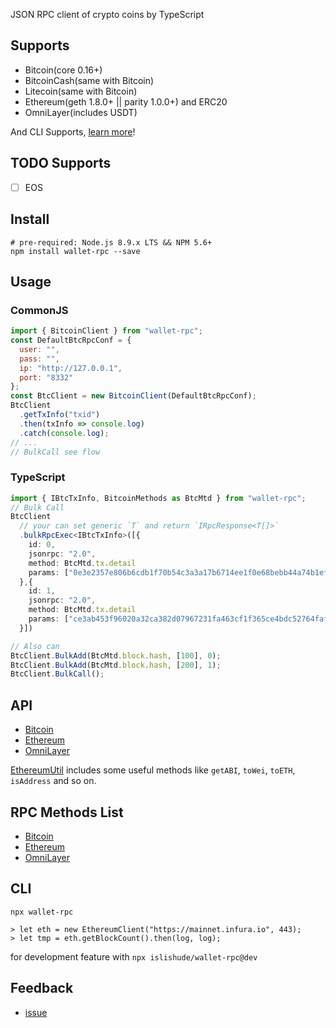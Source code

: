 JSON RPC client of crypto coins by TypeScript

## Supports

- Bitcoin(core 0.16+)
- BitcoinCash(same with Bitcoin)
- Litecoin(same with Bitcoin)
- Ethereum(geth 1.8.0+ || parity 1.0.0+) and ERC20
- OmniLayer(includes USDT)

And CLI Supports, [learn more](#cli)!

## TODO Supports

- [ ] EOS

## Install

```shell
# pre-required: Node.js 8.9.x LTS && NPM 5.6+
npm install wallet-rpc --save
```

## Usage

### CommonJS

```js
import { BitcoinClient } from "wallet-rpc";
const DefaultBtcRpcConf = {
  user: "",
  pass: "",
  ip: "http://127.0.0.1",
  port: "8332"
};
const BtcClient = new BitcoinClient(DefaultBtcRpcConf);
BtcClient
  .getTxInfo("txid")
  .then(txInfo => console.log)
  .catch(console.log);
// ...
// BulkCall see flow
```

### TypeScript

```typescript
import { IBtcTxInfo, BitcoinMethods as BtcMtd } from "wallet-rpc";
// Bulk Call
BtcClient
  // your can set generic `T` and return `IRpcResponse<T[]>`
  .bulkRpcExec<IBtcTxInfo>([{
    id: 0,
    jsonrpc: "2.0",
    method: BtcMtd.tx.detail
    params: ["0e3e2357e806b6cdb1f70b54c3a3a17b6714ee1f0e68bebb44a74b1efd512098"]
  },{
    id: 1,
    jsonrpc: "2.0",
    method: BtcMtd.tx.detail
    params: ["ce3ab453f96020a32ca382d07967231fa463cf1f365ce4bdc52764faf20371bf"]
  }])

// Also can
BtcClient.BulkAdd(BtcMtd.block.hash, [100], 0);
BtcClient.BulkAdd(BtcMtd.block.hash, [200], 1);
BtcClient.BulkCall();
```

## API

- [Bitcoin](./types/bitcoin/rpc.d.ts)
- [Ethereum](./types/ethereum/rpc.d.ts)
- [OmniLayer](./types/omni/rpc.d.ts)

[EthereumUtil](./types/ethereum/util.d.ts) includes some useful methods like `getABI`, `toWei`, `toETH`, `isAddress` and so on.

## RPC Methods List

- [Bitcoin](./src/bitcoin/mtd.ts)
- [Ethereum](./src/ethereum/mtd.ts)
- [OmniLayer](./src/omni/mtd.ts)

## CLI

```
npx wallet-rpc

> let eth = new EthereumClient("https://mainnet.infura.io", 443);
> let tmp = eth.getBlockCount().then(log, log);
```

for development feature with `npx islishude/wallet-rpc@dev`

## Feedback

- [issue](https://github.com/isLishude/wallet-rpc/issues)
